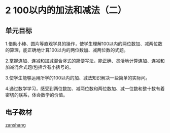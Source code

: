 # 2 100以内的加法和减法（二）

## 单元目标

1.借助小棒、圆片等直观学具的操作，使学生理解100以内的两位数加、减两位数的算理，能正确地计算100以内的两位数加、减两位数的式题。

2.掌握连加、连减和加减混合竖式的简便写法，能正确、灵活地计算连加、连减和加减混合式题(包括含有小括号的。

3.使学生能够运用所学的100以内的加、减法知识解决一些简单的实际问。

4.通过数学学习，感受到两位数加、减两位数和两位数加、减一位数和整十数有着密切的联系，体会数学的价值。

## 电子教材

<Epep grade="xxsx2a" :pep="1221001201131" :pages="11" :paged="37" ></Epep>

[zanshang](../res/zanshang.md ':include')